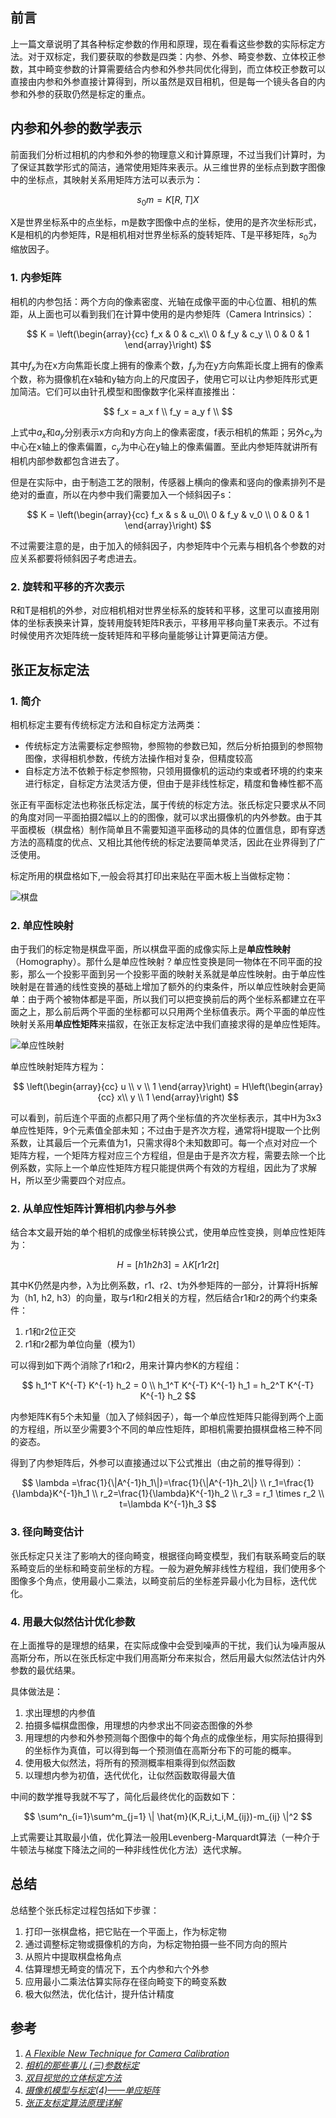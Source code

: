 ## 前言

上一篇文章说明了其各种标定参数的作用和原理，现在看看这些参数的实际标定方法。对于双标定，我们要获取的参数是四类：内参、外参、畸变参数、立体校正参数，其中畸变参数的计算需要结合内参和外参共同优化得到，而立体校正参数可以直接由内参和外参直接计算得到，所以虽然是双目相机，但是每一个镜头各自的内参和外参的获取仍然是标定的重点。

## 内参和外参的数学表示

前面我们分析过相机的内参和外参的物理意义和计算原理，不过当我们计算时，为了保证其数学形式的简洁，通常使用矩阵来表示。从三维世界的坐标点到数字图像中的坐标点，其映射关系用矩阵方法可以表示为：

$$ s_0m=K[R,T]X $$

X是世界坐标系中的点坐标，m是数字图像中点的坐标，使用的是齐次坐标形式，K是相机的内参矩阵，R是相机相对世界坐标系的旋转矩阵、T是平移矩阵，$s_0$为缩放因子。

### 1. 内参矩阵

相机的内参包括：两个方向的像素密度、光轴在成像平面的中心位置、相机的焦距，从上面也可以看到我们在计算中使用的是内参矩阵（Camera Intrinsics）：

$$ K = 
\left(\begin{array}{cc}
f_x & 0 & c_x\\
0 & f_y & c_y \\
0 & 0 & 1
\end{array}\right)
$$  

其中$f_x$为在x方向焦距长度上拥有的像素个数，$f_y$为在y方向焦距长度上拥有的像素个数，称为摄像机在x轴和y轴方向上的尺度因子，使用它可以让内参矩阵形式更加简洁。它们可以由针孔模型和图像数字化采样直接推出：

$$
f_x = a_x f \\
f_y = a_y f \\
$$

上式中$a_x$和$a_y$分别表示x方向和y方向上的像素密度，f表示相机的焦距；另外$c_x$为中心在x轴上的像素偏置，$c_y$为中心在y轴上的像素偏置。至此内参矩阵就讲所有相机内部参数都包含进去了。

但是在实际中，由于制造工艺的限制，传感器上横向的像素和竖向的像素排列不是绝对的垂直，所以在内参中我们需要加入一个倾斜因子s：

$$ K = 
\left(\begin{array}{cc}
f_x & s & u_0\\
0 & f_y & v_0 \\
0 & 0 & 1
\end{array}\right)
$$ 

不过需要注意的是，由于加入的倾斜因子，内参矩阵中个元素与相机各个参数的对应关系都要将倾斜因子考虑进去。

### 2. 旋转和平移的齐次表示

R和T是相机的外参，对应相机相对世界坐标系的旋转和平移，这里可以直接用刚体的坐标表换来计算，旋转用旋转矩阵R表示，平移用平移向量T来表示。不过有时候使用齐次矩阵统一旋转矩阵和平移向量能够让计算更简洁方便。

## 张正友标定法

### 1. 简介

相机标定主要有传统标定方法和自标定方法两类：

+ 传统标定方法需要标定参照物，参照物的参数已知，然后分析拍摄到的参照物图像，求得相机参数，传统方法操作相对复杂，但精度较高
+ 自标定方法不依赖于标定参照物，只领用摄像机的运动约束或者环境的约束来进行标定，自标定方法灵活方便，但由于是非线性标定，精度和鲁棒性都不高

张正有平面标定法也称张氏标定法，属于传统的标定方法。张氏标定只要求从不同的角度对同一平面拍摄2幅以上的的图像，就可以求出摄像机的内外参数。由于其平面模板（棋盘格）制作简单且不需要知道平面移动的具体的位置信息，即有穿透方法的高精度的优点、又相比其他传统的标定法要简单灵活，因此在业界得到了广泛使用。

标定所用的棋盘格如下,一般会将其打印出来贴在平面木板上当做标定物：

![棋盘](Image/chessboard.png)

### 2. 单应性映射

由于我们的标定物是棋盘平面，所以棋盘平面的成像实际上是**单应性映射**（Homography）。那什么是单应性映射？单应性变换是同一物体在不同平面的投影，那么一个投影平面到另一个投影平面的映射关系就是单应性映射。由于单应性映射是在普通的线性变换的基础上增加了额外的约束条件，所以单应性映射会更简单：由于两个被物体都是平面，所以我们可以把变换前后的两个坐标系都建立在平面之上，那么前后两个平面的坐标都可以只用两个坐标值表示。两个平面的单应性映射关系用**单应性矩阵**来描叙，在张正友标定法中我们直接求得的是单应性矩阵。

![单应性映射](Image/Homography.jpg)

单应性映射矩阵方程为：

$$ 
\left(\begin{array}{cc}
u \\
v \\
1 
\end{array}\right)
= H\left(\begin{array}{cc}
x\\
y \\
1 
\end{array}\right)
$$

可以看到，前后连个平面的点都只用了两个坐标值的齐次坐标表示，其中H为3x3单应性矩阵，9个元素值全部未知；不过由于是齐次方程，通常将H提取一个比例系数，让其最后一个元素值为1，只需求得8个未知数即可。每一个点对对应一个矩阵方程，一个矩阵方程对应三个方程组，但是由于是齐次方程，需要去除一个比例系数，实际上一个单应性矩阵方程只能提供两个有效的方程组，因此为了求解H，所以至少需要四个对应点。

### 2. 从单应性矩阵计算相机内参与外参

结合本文最开始的单个相机的成像坐标转换公式，使用单应性变换，则单应性矩阵为：

$$ H=[h1 h2 h3]=λK[r1 r2 t]$$

其中K仍然是内参，λ为比例系数，r1、r2、t为外参矩阵的一部分，计算将H拆解为（h1, h2, h3）的向量，取与r1和r2相关的方程，然后结合r1和r2的两个约束条件：

1. r1和r2位正交
2. r1和r2都为单位向量（模为1）

可以得到如下两个消除了r1和r2，用来计算内参K的方程组：

$$
h_1^T K^{-T} K^{-1} h_2 = 0 \\
h_1^T K^{-T} K^{-1} h_1 = h_2^T K^{-T} K^{-1} h_2
$$

内参矩阵K有5个未知量（加入了倾斜因子），每一个单应性矩阵只能得到两个上面的方程组，所以至少需要3个不同的单应性矩阵，即相机需要拍摄棋盘格三种不同的姿态。

得到了内参矩阵后，外参可以直接通过以下公式推出（由之前的推导得到）：

$$
\lambda =\frac{1}{\|A^{-1}h_1\|}=\frac{1}{\|A^{-1}h_2\|} \\
r_1=\frac{1}{\lambda}K^{-1}h_1   \\
r_2=\frac{1}{\lambda}K^{-1}h_2   \\
r_3 = r_1 \times r_2 \\
t=\lambda K^{-1}h_3
$$

### 3. 径向畸变估计

张氏标定只关注了影响大的径向畸变，根据径向畸变模型，我们有联系畸变后的联系畸变后的坐标和畸变前坐标的方程。一般为避免解非线性方程组，我们使用多个图像多个角点，使用最小二乘法，以畸变前后的坐标差异最小化为目标，迭代优化。

### 4. 用最大似然估计优化参数

在上面推导的是理想的结果，在实际成像中会受到噪声的干扰，我们认为噪声服从高斯分布，所以在张氏标定中我们用高斯分布来拟合，然后用最大似然法估计内外参数的最优结果。

具体做法是：

1. 求出理想的内参值
2. 拍摄多幅棋盘图像，用理想的内参求出不同姿态图像的外参
3. 用理想的内参和外参预测每个图像中的每个角点的成像坐标，用实际拍摄得到的坐标作为真值，可以得到每一个预测值在高斯分布下的可能的概率。
4. 使用极大似然法，将所有的预测概率相乘得到似然函数
5. 以理想内参为初值，迭代优化，让似然函数取得最大值

中间的数学推导我就不写了，简化后最终优化的函数如下：

$$
\sum^n_{i=1}\sum^m_{j=1} \| \hat{m}(K,R_i,t_i,M_{ij})-m_{ij} \|^2
$$

上式需要让其取最小值，优化算法一般用Levenberg-Marquardt算法（一种介于牛顿法与梯度下降法之间的一种非线性优化方法）迭代求解。


## 总结

总结整个张氏标定过程包括如下步骤：

1. 打印一张棋盘格，把它贴在一个平面上，作为标定物
2. 通过调整标定物或摄像机的方向，为标定物拍摄一些不同方向的照片
3. 从照片中提取棋盘格角点
4. 估算理想无畸变的情况下，五个内参和六个外参
5. 应用最小二乘法估算实际存在径向畸变下的畸变系数
6. 极大似然法，优化估计，提升估计精度

## 参考

1. *[A Flexible New Technique for Camera Calibration](https://www.microsoft.com/en-us/research/wp-content/uploads/2016/02/tr98-71.pdf)*
2. *[相机的那些事儿 (三)参数标定](https://zhuanlan.zhihu.com/p/23090766)*
3. *[双目视觉的立体标定方法](https://wenku.baidu.com/view/56017f34f111f18583d05abe.html)*
4. *[摄像机模型与标定(4)——单应矩阵](http://blog.163.com/wang_ly2442/blog/static/9494340720137552058132/)*
5. *[张正友标定算法原理详解](http://blog.csdn.net/u010128736/article/details/52860364)*
